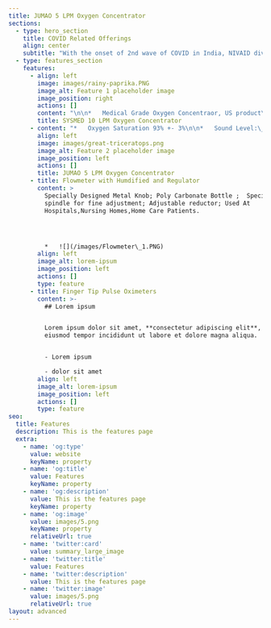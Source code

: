 ```yaml
---
title: JUMAO 5 LPM Oxygen Concentrator
sections:
  - type: hero_section
    title: COVID Related Offerings
    align: center
    subtitle: "With the onset of 2nd wave of COVID in India, NIVAID diversified its focus to mitigate the supply issue of COVID related commodities. It partnered with various top manufactureres of Europe, Singapore and China such as Fosun Pharam for medical equipment sourcing directly from the manufacturing unit thereby enabling access to COVID related 'superior quality'\_commodities at the Indian market at an optimized price"
  - type: features_section
    features:
      - align: left
        image: images/rainy-paprika.PNG
        image_alt: Feature 1 placeholder image
        image_position: right
        actions: []
        content: "\n\n*   Medical Grade Oxygen Concentraor, US product\n\n*   Oxygen Density:\_93 +- 3%\n\n*   Sound Level:\_≤ 55db\n\n*   Flow Rate:\_10 L\\Min\n\n*   CE Certified\n"
        title: SYSMED 10 LPM Oxygen Concentrator
      - content: "*   Oxygen Saturation 93% +- 3%\n\n*   Sound Level:\_≤ 46db\n\n*   Flow Rate 5 LPM/Min\n\n*   CE Certified\n\n"
        align: left
        image: images/great-triceratops.png
        image_alt: Feature 2 placeholder image
        image_position: left
        actions: []
        title: JUMAO 5 LPM Oxygen Concentrator
      - title: Flowmeter with Humdified and Regulator
        content: >
          Specially Designed Metal Knob; Poly Carbonate Bottle ;  Specialy Made
          spindle for fine adjustment; Adjustable reductor; Used At
          Hospitals,Nursing Homes,Home Care Patients.




          *   ![](/images/Flowmeter\_1.PNG)
        align: left
        image_alt: lorem-ipsum
        image_position: left
        actions: []
        type: feature
      - title: Finger Tip Pulse Oximeters
        content: >-
          ## Lorem ipsum


          Lorem ipsum dolor sit amet, **consectetur adipiscing elit**, sed do
          eiusmod tempor incididunt ut labore et dolore magna aliqua.


          - Lorem ipsum

          - dolor sit amet
        align: left
        image_alt: lorem-ipsum
        image_position: left
        actions: []
        type: feature
seo:
  title: Features
  description: This is the features page
  extra:
    - name: 'og:type'
      value: website
      keyName: property
    - name: 'og:title'
      value: Features
      keyName: property
    - name: 'og:description'
      value: This is the features page
      keyName: property
    - name: 'og:image'
      value: images/5.png
      keyName: property
      relativeUrl: true
    - name: 'twitter:card'
      value: summary_large_image
    - name: 'twitter:title'
      value: Features
    - name: 'twitter:description'
      value: This is the features page
    - name: 'twitter:image'
      value: images/5.png
      relativeUrl: true
layout: advanced
---
```

